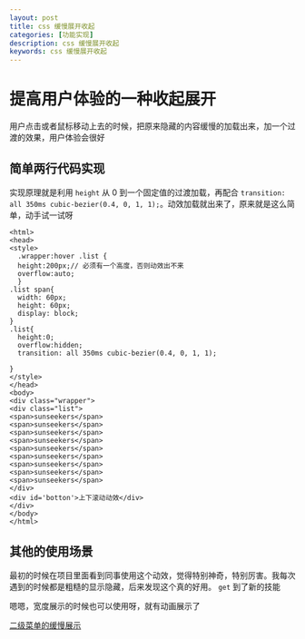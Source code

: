 ```yaml
---
layout: post
title: css 缓慢展开收起
categories: [功能实现]
description: css 缓慢展开收起
keywords: css 缓慢展开收起
---
```


# 提高用户体验的一种收起展开

用户点击或者鼠标移动上去的时候，把原来隐藏的内容缓慢的加载出来，加一个过渡的效果，用户体验会很好

## 简单两行代码实现

实现原理就是利用 `height` 从 0 到一个固定值的过渡加载，再配合 `transition: all 350ms cubic-bezier(0.4, 0, 1, 1);`。动效加载就出来了，原来就是这么简单，动手试一试呀

```
<html>
<head>
<style>
  .wrapper:hover .list {
  height:200px;// 必须有一个高度，否则动效出不来
  overflow:auto;
  }
.list span{
  width: 60px;
  height: 60px;
  display: block;
}
.list{
  height:0;
  overflow:hidden;
  transition: all 350ms cubic-bezier(0.4, 0, 1, 1);

}
</style>
</head>
<body>
<div class="wrapper">
<div class="list">
<span>sunseekers</span>
<span>sunseekers</span>
<span>sunseekers</span>
<span>sunseekers</span>
<span>sunseekers</span>
<span>sunseekers</span>
<span>sunseekers</span>
<span>sunseekers</span>
<span>sunseekers</span>
</div>
<div id='botton'>上下滚动动效</div>
</div>
</body>
</html>
```

## 其他的使用场景

最初的时候在项目里面看到同事使用这个动效，觉得特别神奇，特别厉害。我每次遇到的时候都是粗糙的显示隐藏，后来发现这个真的好用。 `get` 到了新的技能

嗯嗯，宽度展示的时候也可以使用呀，就有动画展示了

[二级菜单的缓慢展示](https://github.com/sunseekers/vue-compontent/blob/master/src/components/SecondarySearch.vue)
